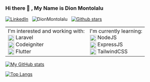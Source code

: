 ### Hi there 👋 , My Name is Dion Montolalu

<a href="https://www.linkedin.com/in/dionisius-montolalu-18a792131/" rel="nofollow"><img src="https://camo.githubusercontent.com/1b7117fcda6ed7c807727ca2fa09b8c5b6694368/68747470733a2f2f696d672e736869656c64732e696f2f62616467652f4c696e6b6564496e2d2d5f2e7376673f7374796c653d736f6369616c266c6f676f3d6c696e6b6564696e" alt="LinkedIn" data-canonical-src="https://img.shields.io/badge/LinkedIn--_.svg?style=social&amp;logo=linkedin" style="max-width:100%;"></a> &nbsp; <img src="https://komarev.com/ghpvc/?username=DionMontolalu" alt="DionMontolalu"/> &nbsp;
<a href="https://github.com/DionMontolalu"><img src="https://img.shields.io/github/stars/DionMontolalu?color=blue&style=flat-box&logo=github" alt="Github stars"/></a>

<table border = 0>
 <tr>
  <td>
    I'm interested and working with:<br>
      <img align="center" src="https://avatars.githubusercontent.com/u/958072?s=200&v=4" alt="Laravel Framework" height="20" width="20" /> Laravel <br>
      <img align="center" src="https://avatars.githubusercontent.com/u/14998758?s=200&v=4" alt="Codeigniter Framework" height="20" width="20" /> Codeigniter <br>
      <img align="center" src="https://avatars.githubusercontent.com/u/14101776?s=200&v=4" alt="Flutter Framework" height="20" width="20" /> Flutter
  </td>
  <td>
    I'm currently learning:<br>
      <img align="center" src="https://avatars.githubusercontent.com/u/9950313?s=200&v=4" alt="NodeJS" height="20" width="20" /> NodeJS <br>
      <img align="center" src="https://avatars.githubusercontent.com/u/5658226?s=200&v=4" alt="ExcpressJS" height="20" width="20" /> ExpressJS <br>
      <img align="center" src="https://avatars.githubusercontent.com/u/67109815?s=200&v=4" alt="NodeJS" height="20" width="20" /> TailwindCSS <br>
   </td>
 </tr>
</table>

<!--
<a href="https://github.com/cleverlabsid" rel="nofollow"><img src="https://avatars.githubusercontent.com/u/76218893?s=20&u=d471a9185dda34aa084b1582408ac676b739ba1d&v=4" alt="Cleverlabs ID" data-canonical-src="https://avatars.githubusercontent.com/u/76218893?s=50&u=d471a9185dda34aa084b1582408ac676b739ba1d&v=4"><b>Cleverlabs ID</b></a>
**DionMontolalu/DionMontolalu** is a ✨ _special_ ✨ repository because its `README.md` (this file) appears on your GitHub profile.

Here are some ideas to get you started:
- 🔭 I’m currently working on ...
- 🌱 I’m currently learning ...
- 👯 I’m looking to collaborate on ...
- 🤔 I’m looking for help with ...
- 💬 Ask me about ...
- 📫 How to reach me: ...
- 😄 Pronouns: ...
- ⚡ Fun fact: ...
-->

[![My GitHub stats](https://github-readme-stats.vercel.app/api?username=DionMontolalu&count_private=true&show_icons=true&theme=dark)](https://github.com/DionMontolalu/github-readme-stats)

[![Top Langs](https://github-readme-stats.vercel.app/api/top-langs/?username=DionMontolalu&layout=compact&theme=dark)](https://github.com/DionMontolalu/github-readme-stats)
